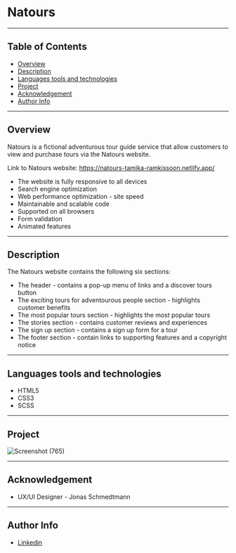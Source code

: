 # Natours

--- 

## Table of Contents
- [Overview](#overview)
- [Description](#description)
- [Languages tools and technologies](#languages-tools-and-technologies)
- [Project](#project)
- [Acknowledgement](#acknowledgement)
- [Author Info](#author-info)

---

## Overview
Natours is a fictional adventurous tour guide service that allow customers to view and purchase tours via the Natours website.

 Link to Natours website:  https://natours-tamika-ramkissoon.netlify.app/ 

* The website is fully responsive to all devices
* Search engine optimization
* Web performance optimization - site speed
* Maintainable and scalable code
* Supported on all browsers
* Form validation
* Animated features 

--- 

## Description
The Natours website contains the following six sections:
* The header - contains a pop-up menu of links and a discover tours button
* The exciting tours for adventourous people section - highlights customer benefits
* The most popular tours section - highlights the most popular tours
* The stories section - contains customer reviews and experiences
* The sign up section - contains a sign up form for a tour
* The footer section - contain links to supporting features and a copyright notice

---

## Languages tools and technologies
* HTML5
* CSS3
* SCSS

---

## Project
![Screenshot (765)](https://user-images.githubusercontent.com/77646306/130152266-21da9a5d-de61-4b52-b999-677b798342c8.png)

---

## Acknowledgement
* UX/UI Designer - Jonas Schmedtmann

---

## Author Info
* [Linkedin](https://www.linkedin.com/in/tamika-ramkissoon-1a2622214/)


